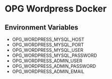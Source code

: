 # OPG Wordpress Docker

## Environment Variables

- OPG_WORDPRESS_MYSQL_HOST
- OPG_WORDPRESS_MYSQL_PORT
- OPG_WORDPRESS_MYSQL_USER
- OPG_WORDPRESS_MYSQL_PASSWORD
- OPG_WORDPRESS_ADMIN_USER
- OPG_WORDPRESS_ADMIN_PASSWORD
- OPG_WORDPRESS_ADMIN_EMAIL

